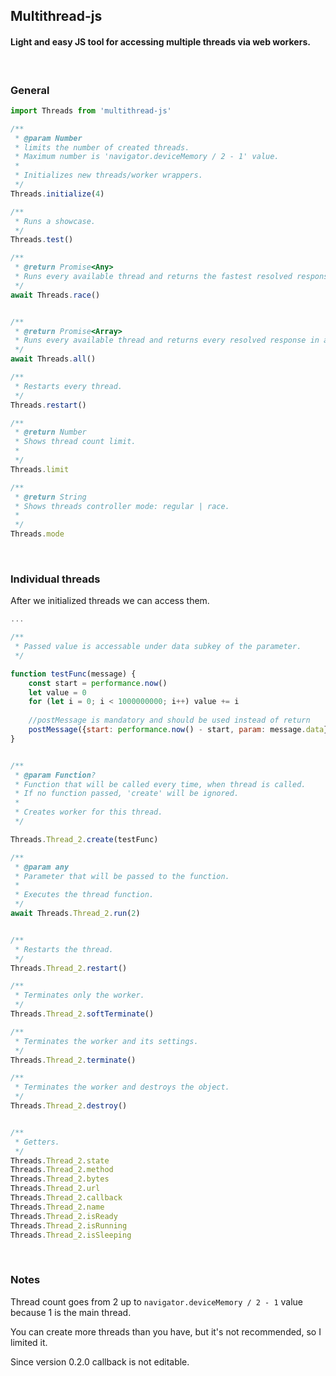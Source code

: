 
## Multithread-js

#### Light and easy JS tool for accessing multiple threads via web workers.
<br />



### General

```javascript
import Threads from 'multithread-js'

/**
 * @param Number
 * limits the number of created threads. 
 * Maximum number is 'navigator.deviceMemory / 2 - 1' value.
 * 
 * Initializes new threads/worker wrappers.
 */
Threads.initialize(4)

/**
 * Runs a showcase.
 */
Threads.test()

/**
 * @return Promise<Any>
 * Runs every available thread and returns the fastest resolved response.
 */
await Threads.race()


/**
 * @return Promise<Array>
 * Runs every available thread and returns every resolved response in array.
 */
await Threads.all()

/**
 * Restarts every thread.
 */
Threads.restart()

/**
 * @return Number
 * Shows thread count limit.
 *
 */
Threads.limit

/**
 * @return String
 * Shows threads controller mode: regular | race.
 *
 */
Threads.mode

```
<br />

### Individual threads

After we initialized threads we can access them.

```javascript
...

/**
 * Passed value is accessable under data subkey of the parameter.
 */

function testFunc(message) {
    const start = performance.now()
    let value = 0
    for (let i = 0; i < 1000000000; i++) value += i
    
    //postMessage is mandatory and should be used instead of return
    postMessage({start: performance.now() - start, param: message.data})
}


/**
 * @param Function?
 * Function that will be called every time, when thread is called.
 * If no function passed, 'create' will be ignored.
 * 
 * Creates worker for this thread.
 */

Threads.Thread_2.create(testFunc)

/**
 * @param any
 * Parameter that will be passed to the function.
 * 
 * Executes the thread function.
 */
await Threads.Thread_2.run(2)


/**
 * Restarts the thread.
 */
Threads.Thread_2.restart()

/**
 * Terminates only the worker.
 */
Threads.Thread_2.softTerminate()

/**
 * Terminates the worker and its settings.
 */
Threads.Thread_2.terminate()

/**
 * Terminates the worker and destroys the object.
 */
Threads.Thread_2.destroy()


/**
 * Getters.
 */
Threads.Thread_2.state
Threads.Thread_2.method
Threads.Thread_2.bytes
Threads.Thread_2.url
Threads.Thread_2.callback
Threads.Thread_2.name
Threads.Thread_2.isReady
Threads.Thread_2.isRunning
Threads.Thread_2.isSleeping

```
<br />

### Notes

Thread count goes from 2 up to `navigator.deviceMemory / 2 - 1` value because 1 is the main thread.

You can create more threads than you have, but it's not recommended, so I limited it.

Since version 0.2.0 callback is not editable.

